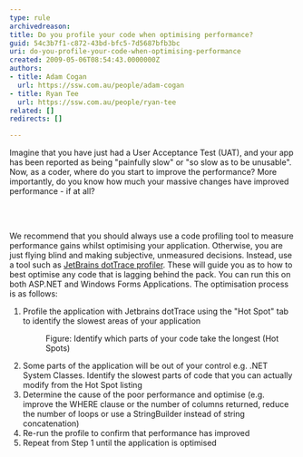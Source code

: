 ```yaml
---
type: rule
archivedreason: 
title: Do you profile your code when optimising performance?
guid: 54c3b7f1-c872-43bd-bfc5-7d5687bfb3bc
uri: do-you-profile-your-code-when-optimising-performance
created: 2009-05-06T08:54:43.0000000Z
authors:
- title: Adam Cogan
  url: https://ssw.com.au/people/adam-cogan
- title: Ryan Tee
  url: https://ssw.com.au/people/ryan-tee
related: []
redirects: []

---
```



Imagine that you have just had a User Acceptance Test (UAT), and your app has been reported as being &quot;painfully slow&quot; or &quot;so slow as to be unusable&quot;. Now, as a coder, where do you start to improve the performance? More importantly, do you know how much your massive changes have improved performance - if at all? 

<br><excerpt class='endintro'></excerpt><br>

  <p>We recommend that you should always use a code profiling tool to measure performance gains whilst optimising your application. Otherwise, you are just flying blind and making subjective, unmeasured decisions. Instead, use a tool such as <a href="http&#58;//www.ssw.com.au/ssw/Redirect/JetbrainsNETProfiler.htm">JetBrains dotTrace profiler</a>. These will guide you as to how to best optimise any code that is lagging behind the pack. You can run this on both ASP.NET and Windows Forms Applications. The optimisation process is as follows&#58; </p>
<ol>
    <li>Profile the application with Jetbrains dotTrace using the &quot;Hot Spot&quot; tab to identify the slowest areas of your application
    <dl class="image">
        <dt><img alt="" style="border-bottom&#58;0px solid;border-left&#58;0px solid;border-top&#58;0px solid;border-right&#58;0px solid;" border="0" src="/Standards/SoftwareDevelopment/RulesToBetterDotNETProjects/PublishingImages/JetBrainsProfilerHotSpots.jpg" /> </dt>
        <dd>Figure&#58; Identify which parts of your code take the longest (Hot Spots)</dd>
    </dl>
    </li>
    <li>Some parts of the application will be out of your control e.g. .NET System Classes. Identify the slowest parts of code that you can actually modify from the Hot Spot listing </li>
    <li>Determine the cause of the poor performance and optimise (e.g. improve the WHERE clause or the number of columns returned, reduce the number of loops or use a StringBuilder instead of string concatenation) </li>
    <li>Re-run the profile to confirm that performance has improved </li>
    <li>Repeat from Step 1 until the application is optimised </li>
</ol>



